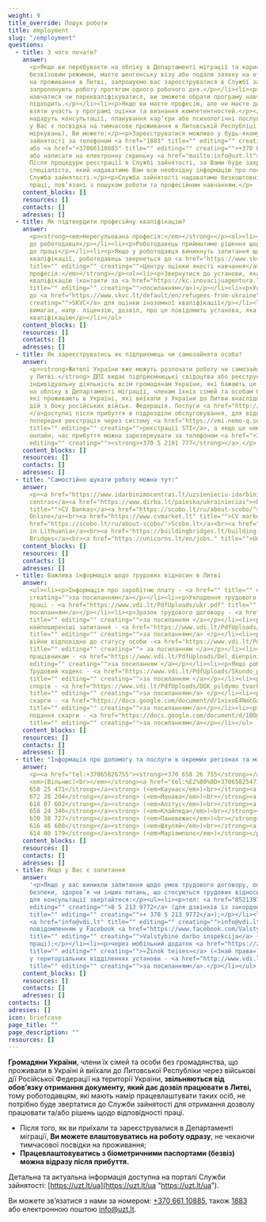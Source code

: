 ```yaml
---
weight: 9
title_override: Пошук роботи
title: employment
slug: "/employment"
questions:
  - title: З чого почати?
    answer:
      <p>Якщо ви перебуваєте на обліку в Департаменті міграції та користуєтесь
      безвізовим режимом, маєте шенгенську візу або подали заявку на отримання дозволу
      на проживання в Литві, запрошуємо вас зареєструватися в Службі зайнятості:</p><ul><li><p>Вам
      запропонують роботу протягом одного робочого дня.</p></li><li><p>Якщо ви хочете
      навчатися чи перекваліфікуватися, ви зможете обрати програму навчання, яка вам
      підходить.</p></li><li><p>Якщо ви маєте професію, але не маєте диплома, ви зможете
      взяти участь у програмі оцінки та визнання компетентностей.</p></li><li><p>Вам
      нададуть консультації, планування кар’єри або психологічні послуги.</p></li></ul><p>Якщо
      у Вас є посвідка на тимчасове проживання в Литовській Республіці (з гуманітарних
      міркувань), Ви можете:</p><p>Зареєструватися можливо у будь-якому відділенні Служби
      зайнятості за телефоном <a href="1883" title="" editing="" creating="">1883</a>
      або <a href="+37066110885" title="" editing="" creating="">+370 661 10885</a>,
      або написати на електронну скриньку <a href="mailto:info@uzt.lt">info@uzt.lt</a>.
      Після процедури реєстрації в Службі зайнятості, за Вами буде закріплено конкретного
      спеціаліста, який надаватиме Вам всю необхідну інформацію про послуги, які надає
      Служба зайнятості.</p><p>Служба зайнятості надаватиме безкоштовні послуги на ринку
      праці, пов’язані з пошуком роботи та професійним навчанням.</p>
    content_blocks: []
    resources: []
    contacts: []
    adresses: []
  - title: Як підтвердити професійну кваліфікацію?
    answer:
      <p><strong><em>Нерегульована професія:</em></strong></p><ol><li><p>Звернутися
      до роботодавця</p></li><li><p>Роботодавець прийматиме рішення щодо придатності
      до праці</p></li><li><p>Якщо у роботодавця виникнуть запитання щодо оцінки іноземної
      кваліфікації, роботодавець звернеться до <a href="https://www.skvc.lt/default/en/refugees-from-ukraine"
      title="" editing="" creating="">Центру оцінки якості навчання</a> (SKVC).</p></li></ol><p><strong><em>Регульована
      професія:</em></strong></p><ol><li><p>Звернутися до установи, яка визнає професійну
      кваліфікацію (контакти за <a href="https://kc.inovacijuagentura.lt/ukrainos-verslui/ukrainos-pilieciams-norintiems-dirbti-lietuvoje.html?lang=lt#:~:text=%D0%9A%D0%BE%D0%BD%D1%82%D0%B0%D0%BA%D1%82%D0%B8%20%D1%89%D0%BE%D0%B4%D0%BE%20%D0%B2%D0%B8%D0%B7%D0%BD%D0%B0%D0%BD%D0%BD%D1%8F%20%D1%80%D0%B5%D0%B3%D1%83%D0%BB%D1%8C%D0%BE%D0%B2%D0%B0%D0%BD%D0%B8%D1%85%20%D0%BF%D1%80%D0%BE%D1%84%D0%B5%D1%81%D1%96%D0%B9%3A"
      title="" editing="" creating="">посиланням</a>)</p></li><li><p>Установа звертатиметься
      до <a href="https://www.skvc.lt/default/en/refugees-from-ukraine" title="" editing=""
      creating="">SKVC</a> для оцінки іноземної кваліфікації</p></li><li><p>Якщо робота
      вимагає, напр. ліцензію, дозвіл, про це повідомить установа, яка визнала професійну
      кваліфікацію</p></li></ol>
    content_blocks: []
    resources: []
    contacts: []
    adresses: []
  - title: Як зареєструватись як підприємець чи самозайнята особа?
    answer:
      <p><strong>Жителі України вже можуть розпочати роботу чи самозайнятість
      у Литві.</strong> ДПІ видає підприємницькі свідоцтва або реєструє свідоцтво про
      індивідуальну діяльність всім громадянам України, які бажають це зробити та перебувають
      на обліку в Департаменті міграції, членам їхніх сімей та особам без громадянства,
      які проживають в Україні, які виїхали з України до Литви внаслідок військових
      дій з боку російських військ. Федерація. Послуги <a href="http://vmi.nemo-q.se/Booking/Booking/Index/vmi">STI
      </a>доступні після прибуття в підрозділи обслуговування, для відвідування необхідна
      попередня реєстрація через систему <a href="https://vmi.nemo-q.se/Booking/Booking/Index/vmi"
      title="" editing="" creating="">реєстрації STI</a>, а якщо це неможливо зробити
      онлайн, час прибуття можна зарезервувати за телефоном <a href="+37052191777" title=""
      editing="" creating=""><strong>+370 5 2191 777</strong></a>.</p>
    content_blocks: []
    resources: []
    contacts: []
    adresses: []
  - title: "Самостійно шукати роботу можна тут:"
    answer:
      <p><a href="https://www.idarbinimocentras.lt/uzsienieciu-idarbinimas-lietuvoje/darbuotojai-is-ukrainos/">Įdarbinimo
      centras</a><a href="https://www.dirba.lt/paieska/ukrainieciai"><br></a><a href="https://ua.cvbankas.lt/"
      title="">CV Bankas</a><a href="https://scobo.lt/ru/about-scobo/"><br></a><a href="https://cvonline.lt/lt/search?limit=20&amp;offset=0&amp;suitableForRefugees=true">CV
      Online</a><br><a href="https://www.cvmarket.lt" title="">CV market</a><br><a href="https://www.dirba.lt/paieska/ukrainieciai">Dirba.lt</a><br><a
      href="https://scobo.lt/ru/about-scobo/">Scobo.lt</a><br><a href="https://workinlithuania.lt/">Work
      in Lithuania</a><br><a href="https://buildingbridges.lt/building-bridges-ukraine/">Building
      Bridges</a><br><a href="https://unicorns.lt/en/jobs." title="">Unicorns</a></p>
    content_blocks: []
    resources: []
    contacts: []
    adresses: []
  - title: Важлива інформація щодо трудових відносин в Литві
    answer:
      <ul><li><p>Інформація про заробітню плату - <a href="" title="" editing=""
      creating="">за посиланням</a></p></li><li><p>Укладення трудового договору й умови
      праці - <a href="https://www.vdi.lt/PdfUploads/ukr.pdf" title="" editing="" creating="">за
      посиланням</a></p></li><li><p>Зразок трудового договору - <a href="https://docs.google.com/document/d/1mhK3DrG3XzPakIGqFFxhLvvYPzd-rhb2/edit"
      title="" editing="" creating="">за посиланням </a></p></li><li><p>Трудові відносини,
      найпоширеніші запитання - <a href="https://www.vdi.lt/PdfUploads/DUK_FAQ_UK.pdf"
      title="" editing="" creating="">за посиланням</a> </p></li><li><p>Підтримка біженців
      війни відповідно до статусу особи -<a href="https://www.vdi.lt/PdfUploads/Parama_UKR.pdf"
      title="" editing="" creating=""> за посиланням </a></p></li><li><p>Виплата добових
      працівникам - <a href="https://www.vdi.lt/PdfUploads/Del_dienpinigiu_UK.pdf" title=""
      editing="" creating="">за посиланням </a></p></li><li><p>Якщо роботодавець порушує
      Трудовий кодекс - <a href="https://www.vdi.lt/PdfUploads/Skundo_pildymo_tvarka_UK.pdf"
      title="" editing="" creating="">за посиланням </a></p></li><li><p>Розгляд трудових
      спорів - <a href="https://www.vdi.lt/PdfUploads/DGK_pildymo_tvarka_LDC_UK.pdf"
      title="" editing="" creating="">за посиланням</a> </p></li><li><p>Зразок подання
      скарги - <a href="https://docs.google.com/document/d/1xixoE4NmcGaaExP70hsykn3_9WAglJcc/edit"
      title="" editing="" creating="">за посиланням</a></p></li><li><p>Заповнений зразок
      подання скарги - <a href="https://docs.google.com/document/d/1BOg8m_aWZg7z3QNKUOJRAHzrc28OnInK/edit"
      title="" editing="" creating="">за посиланням</a></p></li></ul>
    content_blocks: []
    resources: []
    contacts: []
    adresses: []
  - title: "Інформація про допомогу та послуги в окремих регіонах та містах за номерами:"
    answer:
      <p><a href="tel:+37065826755"><strong>+370 658 26 755</strong></a><strong>
      <em>(Вільнюс)<br></em></strong><a href="tel:%E2%80%8D+37065825471"><strong><em>‍</em>+370
      658 25 471</strong></a><strong> (<em>Каунас</em>)<br></strong><a href="tel:+37067228204"><strong>+370
      672 28 204</strong></a><strong> (<em>Йонава</em>)<br></strong><a href="tel:+37061807602"><strong>+370
      618 07 602</strong></a><strong> (<em>Алітус</em>)<br></strong><a href="tel:+37065824346"><strong>+370
      658 24 346</strong></a><strong> (<em>Клайпеда</em>)<br></strong><a href="tel:+37061038727"><strong>+370
      610 38 727</strong></a><strong> (<em>Паневежис</em>)<br></strong><a href="tel:+37061646608"><strong>+370
      616 46 608</strong></a><strong> (<em>Шяуляй</em>)<br></strong><a href="tel:+37061400179"><strong>+370
      614 00 179</strong></a><strong> (<em>Маріямполє</em>)</strong></p>
    content_blocks: []
    resources: []
    contacts: []
    adresses: []
  - title: Якщо у Вас є запитання
    answer:
      '<p>Якщо у вас виникли запитання щодо умов трудового договору, оплати праці,
      безпеки, здоров’я чи інших питань, що стосуються трудових відносин, будь ласка,
      для консультації звертайтеся:</p><ul><li><p>тел: <a href="852139772" title=""
      editing="" creating="">8 5 213 9772</a> (для дзвінків із закордону <a href="+37052139772"
      title="" editing="" creating="">+ 370 5 213 9772</a>);</p></li><li><p>ел. поштою:
      <a href="info@vdi.lt" title="" editing="" creating="">info@vdi.lt</a>;</p></li><li><p>приватним
      повідомленням у Facebook <a href="https://www.facebook.com/ValstybineDarboInspekcija"
      title="" editing="" creating="">Valstybinė darbo inspekcija</a> (Державна інспекція
      праці);</p></li><li><p>через мобільний додаток <a href="https://zinokteises.delfi.lt/"
      title="" editing="" creating="">«Žinok teises»</a> («Знай права»);</p></li><li><p>безпосередньо
      у територіальних відділеннях установи - <a href="http://www.vdi.lt/Personalas/Index"
      title="" editing="" creating="">за посиланням</a>.</p></li></ul>'
    content_blocks: []
    resources: []
    contacts: []
    adresses: []
contacts: []
adresses: []
icon: briefcase
page_title: ""
page_description: ""
resources: []
---
```


**Громадяни України**, члени їх сімей та особи без громадянства, що проживали в Україні й виїхали до Литовської Республіки через військові дії Російської Федерації на території України, **звільняються від обов’язку отримання документу, який дає дозвіл працювати в Литві,** тому роботодавцям, які мають намір працевлаштувати таких осіб, не потрібно буде звертатися до Служби зайнятості для отримання дозволу працювати та/або рішень щодо відповідності праці.

- Після того, як ви приїхали та зареєструвалися в Департаменті міграції, **Ви можете влаштовуватись на роботу одразу**, не чекаючи тимчасової посвідки на проживання;
- **Працевлаштовуватись з біометричними паспортами (безвіз) можна відразу після прибуття.**

Детальна та актуальна інформація доступна на порталі Служби зайнятості: [https://uzt.lt/ua](https://uzt.lt/ua "https://uzt.lt/ua").

Ви можете зв’язатися з нами за номером: [+370 661 10885](tel:+37066110885), також [1883](tel:1883) або електронною поштою [info@uzt.lt](mailto:info@uzt.lt).
